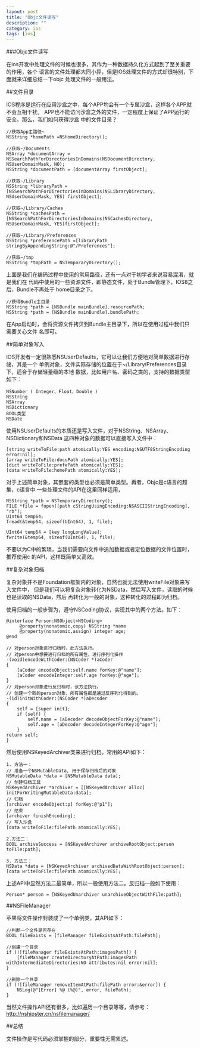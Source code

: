 ```yaml
---
layout: post
title: "Objc文件读写"
description: ""
category: ios
tags: [ios]
---
```

###Objc文件读写

在ios开发中处理文件的时候也很多，其作为一种数据持久化方式起到了至关重要的作用，各个
语言的文件处理都大同小异，但是IOS处理文件的方式却很特别，下面就来详细总结一下objc
处理文件的一般用法。

##文件目录

IOS程序是运行在应用沙盒之中，每个APP均会有一个专属沙盒，这样各个APP就不会互相干扰，
APP也不能访问沙盒之外的文件，一定程度上保证了APP运行的安全。那么，我们如何获得沙盒
中的文件目录？

    //获取App主路径~
    NSString *homePath =NSHomeDirectory();
    
    //获取~/Documents
    NSArray *documentArray = NSSearchPathForDirectoriesInDomains(NSDocumentDirectory, NSUserDomainMask, NO);
    NSString *documentPath = [documentArray firstObject];
    
    //获取~/Library
    NSString *libraryPath = [NSSearchPathForDirectoriesInDomains(NSLibraryDirectory, NSUserDomainMask, YES) firstObject];
    
    //获取~/Library/Caches
    NSString *cachesPath = [NSSearchPathForDirectoriesInDomains(NSCachesDirectory, NSUserDomainMask, YES)firstObject];

    //获取~/Library/Preferences
    NSString *preferencePath =[libraryPath stringByAppendingString:@"/Preferences"];

    //获取~/tmp
    NSString *tmpPath = NSTemporaryDirectory();

上面是我们在编码过程中使用的常用路径，还有一点对于初学者来说容易混淆，就是我们在
代码中使用的一些资源文件，即静态文件，处于Bundle管理下，IOS8之后，Bundle不再处于
home目录之下。

    //获得Bundle主目录
    NSString *path = [NSBundle mainBundle].resourcePath;
    NSString *path = [NSBundle mainBundle].bundlePath;
    
在App启动时，会将资源文件拷贝到Bundle主目录下，所以在使用过程中我们只需要关心文件
名即可。

##简单对象写入

IOS开发者一定很熟悉NSUserDefaults，它可以让我们方便地对简单数据进行存储，其是一个
单例对象，文件实际存储的位置在于~/Library/Preferences目录下，适合于存储轻量级的本地
数据，比如用户名、密码之类的，支持的数据类型如下：

    NSNumber ( Integer、Float、Double )
    NSString
    NSArray
    NSDictionary
    BOOL类型
    NSDate
    
使用NSUserDefaults的本质还是写入文件，对于NSString、NSArray、NSDictionary和NSData
这四种对象的数据可以直接写入文件中：

    [string writeToFile:path atomically:YES encoding:NSUTF8StringEncoding error:nil];
    [array writeToFile:docuPath atomically:YES];
    [dict writeToFile:prefePath atomically:YES];
    [data writeToFile:homePath atomically:YES];

对于上述简单对象，其嵌套的类型也必须是简单类型。再者，Objc是c语言的超集，c语言中
一些处理文件的API在这里同样适用，
    
    NSString *path = NSTemporaryDirectory();
    FILE *file = fopen([path cStringUsingEncoding:NSASCIIStringEncoding], "rb");
    UInt64 temp64;
    fread(&temp64, sizeof(UInt64), 1, file);
    
    UInt64 temp64 = [key longLongValue];
    fwrite(&temp64, sizeof(UInt64), 1, file);
    
不要以为C中的繁琐，当我们需要向文件中追加数据或者定位数据的文件位置时，推荐使用c
的API，这样既简单又高效。

##复杂对象归档

复杂对象并不是Foundation框架内的对象，自然也就无法使用writeFile对象来写入文件中，
但是我们可以将复杂对象转化为NSData，然后写入文件，读取的时候也是读取的NSData，然后
再转化为一般的对象，这种转化的过程即为归档。

使用归档的一般步骤为，遵守NSCoding协议，实现其中的两个方法。如下：

    @interface Person:NSObject<NSCoding> 
         @property(nonatomic,copy) NSString *name 
         @property(nonatomic,assign) integer age; 
    @end
    
    // 对person对象进行归档时，此方法执行。
    // 对person中想要进行归档的所有属性，进行序列化操作
    -(void)encodeWithCoder:(NSCoder *)aCoder
    {
        [aCoder encodeObject:self.name forKey:@"name"];
        [aCoder encodeInteger:self.age forKey:@"age"];
    }
    // 对person对象进行反归档时，该方法执行。
    // 创建一个新的person对象，所有属性都是通过反序列化得到的。
    -(id)initWithCoder:(NSCoder *)aDecoder 
    {
        self = [super init];
        if (self) {
            self.name = [aDecoder decodeObjectForKey:@"name"];
            self.age = [aDecoder decodeIntegerForKey:@"age"];
        }
    return self;
    }

然后使用NSKeyedArchiver类来进行归档，常用的API如下：

    1. 方法一：
    // 准备一个NSMutableData, 用于保存归档后的对象
    NSMutableData *data = [NSMutableData data];
    // 创建归档工具
    NSKeyedArchiver *archiver = [[NSKeyedArchiver alloc] initForWritingMutableData:data];
    // 归档
    [archiver encodeObject:p] forKey:@"p1"];
    // 结束
    [archiver finishEncoding];
    // 写入沙盒
    [data writeToFile:filePath atomically:YES];
    
    2.方法二：
    BOOL archiveSuccess = [NSKeyedArchiver archiveRootObject:person toFile:path];

    3. 方法三：
    NSData *data = [NSKeyedArchiver archivedDataWithRootObject:person];
    [data writeToFile:filePath atomically:YES];
    
上述API中显然方法二最简单，所以一般使用方法二。反归档一般如下使用：

    Person* person = [NSKeyedUnarchiver unarchiveObjectWithFile:path];
    
##NSFileManager

苹果将文件操作封装成了一个单例类，其API如下：

    //判断一个文件是否存在
    BOOL fileExists = [fileManager fileExistsAtPath:filePath];
    
    //创建一个目录
    if (![fileManager fileExistsAtPath:imagesPath]) {
        [fileManager createDirectoryAtPath:imagesPath withIntermediateDirectories:NO attributes:nil error:nil];
    }
    
    //删除一个目录
    if (![fileManager removeItemAtPath:filePath error:&error]) {
        NSLog(@"[Error] %@ (%@)", error, filePath);
    }
    
当然文件操作API还有很多，比如遍历一个目录等等，请参考：http://nshipster.cn/nsfilemanager/

##总结

文件操作是写代码必须掌握的部分，重要性无需累述。








  
  
  
  
  
  









  
  
  
  
  
  
  

    
    
    
    
    


    

    































  
  
  
  
  
  
  

  
  
  
  
  
  
  
  

